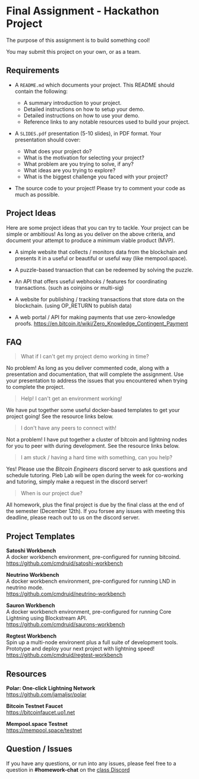 # Final Assignment - Hackathon Project

The purpose of this assignment is to build something cool!

You may submit this project on your own, or as a team.

## Requirements

* A `README.md` which documents your project. This README should contain the following:

  - A summary introduction to your project.
  - Detailed instructions on how to setup your demo.
  - Detailed instructions on how to use your demo.
  - Reference links to any notable resources used to build your project.

* A `SLIDES.pdf` presentation (5-10 slides), in PDF format. Your presentation should cover:

  - What does your project do?  
  - What is the motivation for selecting your project?  
  - What problem are you trying to solve, if any?  
  - What ideas are you trying to explore?  
  - What is the biggest challenge you faced with your project?  

* The source code to your project! Please try to comment your code as much as possible.

## Project Ideas

Here are some project ideas that you can try to tackle. Your project can be simple or ambitious! As long as you deliver on the above criteria, and document your attempt to produce a minimum viable product (MVP).

 - A simple website that collects / monitors data from the blockchain and presents it in a useful or beautiful or useful way (like mempool.space).

 - A puzzle-based transaction that can be redeemed by solving the puzzle.

 - An API that offers useful webhooks / features for coordinating transactions.
   (such as coinjoins or multi-sig)

 - A website for publishing / tracking transactions that store data on the blockchain.
   (using OP_RETURN to publish data)

 - A web portal / API for making payments that use zero-knowledge proofs.
   https://en.bitcoin.it/wiki/Zero_Knowledge_Contingent_Payment

## FAQ

> What if I can't get my project demo working in time?

No problem! As long as you deliver commented code, along with a presentation and documentation, that will complete the assignment. Use your presentation to address the issues that you encountered when trying to complete the project.

> Help! I can't get an environment working!

We have put together some useful docker-based templates to get your project going! See the resource links below.

> I don't have any peers to connect with!

Not a problem! I have put together a cluster of bitcoin and lightning nodes for you to peer with during development. See the resource links below.

> I am stuck / having a hard time with something, can you help?

Yes! Please use the *Bitcoin Engineers* discord server to ask questions and schedule tutoring. Pleb Lab will be open during the week for co-working and tutoring, simply make a request in the discord server!

> When is our project due?

All homework, plus the final project is due by the final class at the end of the semester (December 12th). If you forsee any issues with meeting this deadline, please reach out to us on the discord server.

## Project Templates

**Satoshi Workbench**  
A docker workbench environment, pre-configured for running bitcoind.  
https://github.com/cmdruid/satoshi-workbench

**Neutrino Workbench**  
A docker workbench environment, pre-configured for running LND in neutrino mode.  
https://github.com/cmdruid/neutrino-workbench

**Sauron Workbench**  
A docker workbench environment, pre-configured for running Core Lightning using Blockstream API.  
https://github.com/cmdruid/saurons-workbench

**Regtest Workbench**  
Spin up a multi-node environent plus a full suite of development tools. Prototype and deploy your next project with lightning speed!  
https://github.com/cmdruid/regtest-workbench

## Resources

**Polar: One-click Lightning Network**  
https://github.com/jamaljsr/polar

**Bitcoin Testnet Faucet**  
https://bitcoinfaucet.uo1.net

**Mempool.space Testnet**  
https://mempool.space/testnet

## Question / Issues

If you have any questions, or run into any issues, please feel free to a question in **#homework-chat** on the [class Discord](https://discord.gg/kCvWQxXuwv)

